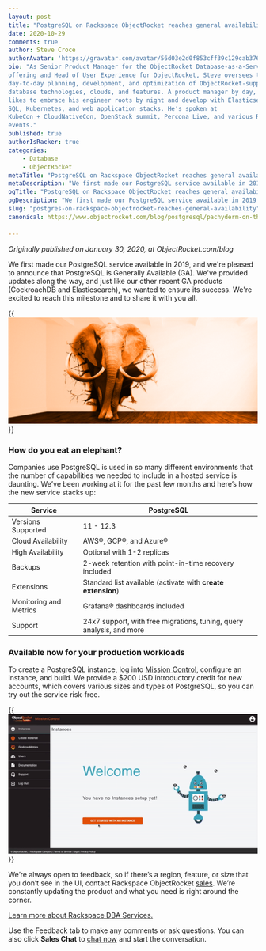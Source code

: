 ```yaml
---
layout: post
title: "PostgreSQL on Rackspace ObjectRocket reaches general availability"
date: 2020-10-29
comments: true
author: Steve Croce
authorAvatar: 'https://gravatar.com/avatar/56d03e2d0f853cff39c129cab3761d49'
bio: "As Senior Product Manager for the ObjectRocket Database-as-a-Service
offering and Head of User Experience for ObjectRocket, Steve oversees the
day-to-day planning, development, and optimization of ObjectRocket-supported
database technologies, clouds, and features. A product manager by day, he still
likes to embrace his engineer roots by night and develop with Elasticsearch,
SQL, Kubernetes, and web application stacks. He's spoken at
KubeCon + CloudNativeCon, OpenStack summit, Percona Live, and various Rackspace
events."
published: true
authorIsRacker: true
categories:
    - Database
    - ObjectRocket
metaTitle: "PostgreSQL on Rackspace ObjectRocket reaches general availability"
metaDescription: "We first made our PostgreSQL service available in 2019, and we're pleased to announce that PostgreSQL is Generally Available (GA)."
ogTitle: "PostgreSQL on Rackspace ObjectRocket reaches general availability"
ogDescription: "We first made our PostgreSQL service available in 2019, and we're pleased to announce that PostgreSQL is Generally Available (GA)."
slug: "postgres-on-rackspace-objectrocket-reaches-general-availability"
canonical: https://www.objectrocket.com/blog/postgresql/pachyderm-on-the-loose-postgresql-on-objectrocket-has-reached-general-availability/

---
```


*Originally published on January 30, 2020, at ObjectRocket.com/blog*

We first made our PostgreSQL service available in 2019, and we're pleased to announce that PostgreSQL is
Generally Available (GA). We've provided updates along the way, and just like our other recent GA products
(CockroachDB and Elasticsearch), we wanted to ensure its success. We're excited to reach this milestone and
to share it with you all.

<!--more-->

{{<img src="picture1.png" title="" alt="">}}

### How do you eat an elephant? 

Companies use PostgreSQL is used in so many different environments that the number of capabilities we needed
to include in a hosted service is daunting. We’ve been working at it for the past few months and here’s how
the new service stacks up:

| Service | PostgreSQL |
| ------- | ---------- |
| Versions Supported| 11 - 12.3|
| Cloud Availability | AWS&reg;, GCP&reg;, and Azure&reg;| 
| High Availability| Optional with 1-2 replicas|
| Backups| 2-week retention with point-in-time recovery included|
| Extensions| Standard list available (activate with **create extension**) |
| Monitoring and Metrics| Grafana&reg; dashboards included |
|Support | 24x7 support, with free migrations, tuning, query analysis, and more|

### Available now for your production workloads

To create a PostgreSQL instance, log into [Mission Control](https://app.objectrocket.cloud/?__hstc=227540674.6c2da1a33c3f4e98dc8ac794308ed907.1602515328573.1603988241226.1603990372194.73&__hssc=227540674.1.1603990372194&__hsfp=3796701661&_ga=2.19141296.921919633.1603746187-1358969005.1602515327), configure an instance, and build. We provide a $200 USD
introductory credit for new accounts, which covers various sizes and types of PostgreSQL, so you can try out
the service risk-free.

{{<img src="picture2.gif" title="" alt="">}}

We’re always open to feedback, so if there’s a region, feature, or size that you don’t see in the UI, contact
Rackspace ObjectRocket [sales](https://www.rackspace.com/). We’re constantly updating the product and what you
need is right around the corner.

<a class="cta blue" id="cta" href="https://www.rackspace.com/data/dba-services">Learn more about Rackspace DBA Services.</a> 

Use the Feedback tab to make any comments or ask questions. You can also click
**Sales Chat** to [chat now](https://www.rackspace.com/) and start the conversation.
